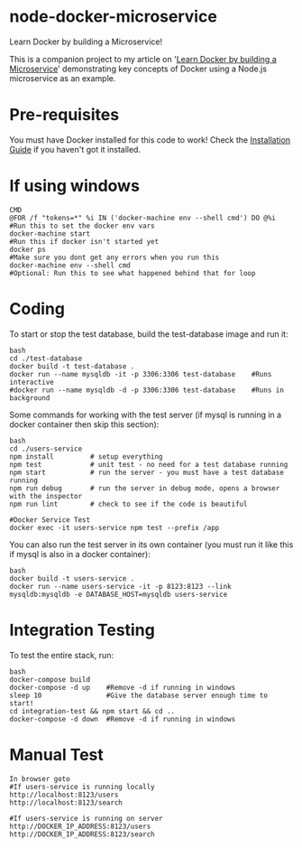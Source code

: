 # node-docker-microservice

Learn Docker by building a Microservice!

This is a companion project to my article on '[Learn Docker by building a Microservice](http://www.dwmkerr.com/learn-docker-by-building-a-microservice/)' demonstrating key concepts of Docker using a Node.js microservice as an example.

# Pre-requisites

You must have Docker installed for this code to work! Check the [Installation Guide](https://docs.docker.com/engine/installation/) if you haven't got it installed.

# If using windows

```
CMD
@FOR /f "tokens=*" %i IN ('docker-machine env --shell cmd') DO @%i  #Run this to set the docker env vars
docker-machine start                                                #Run this if docker isn't started yet
docker ps                                                           #Make sure you dont get any errors when you run this
docker-machine env --shell cmd                                      #Optional: Run this to see what happened behind that for loop
```

# Coding

To start or stop the test database, build the test-database image and run it:

```
bash
cd ./test-database
docker build -t test-database .
docker run --name mysqldb -it -p 3306:3306 test-database    #Runs interactive
#docker run --name mysqldb -d -p 3306:3306 test-database    #Runs in background
```

Some commands for working with the test server (if mysql is running in a docker container then skip this section):

```
bash
cd ./users-service
npm install         # setup everything
npm test            # unit test - no need for a test database running
npm start           # run the server - you must have a test database running
npm run debug       # run the server in debug mode, opens a browser with the inspector
npm run lint        # check to see if the code is beautiful

#Docker Service Test
docker exec -it users-service npm test --prefix /app
```

You can also run the test server in its own container (you must run it like this if mysql is also in a docker container):

```
bash
docker build -t users-service .
docker run --name users-service -it -p 8123:8123 --link mysqldb:mysqldb -e DATABASE_HOST=mysqldb users-service
```

# Integration Testing

To test the entire stack, run:

```
bash
docker-compose build
docker-compose -d up    #Remove -d if running in windows
sleep 10                #Give the database server enough time to start!
cd integration-test && npm start && cd .. 
docker-compose -d down  #Remove -d if running in windows
```

# Manual Test
```
In browser goto 
#If users-service is running locally
http://localhost:8123/users
http://localhost:8123/search

#If users-service is running on server
http://DOCKER_IP_ADDRESS:8123/users
http://DOCKER_IP_ADDRESS:8123/search
```
